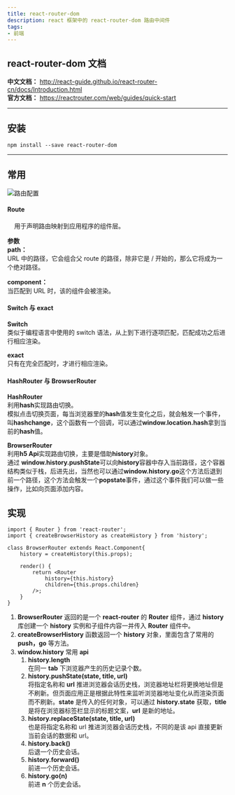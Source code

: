 ```yaml
---
title: react-router-dom
description: react 框架中的 react-router-dom 路由中间件
tags:
- 前端
---
```


## react-router-dom 文档

**中文文档：** http://react-guide.github.io/react-router-cn/docs/Introduction.html<br>
**官方文档：** https://reactrouter.com/web/guides/quick-start

***

## 安装

```
npm install --save react-router-dom
```

***

## 常用

![路由配置](https://s3.ax1x.com/2021/01/21/s422gx.md.png)

#### Route
&nbsp;&nbsp;&nbsp;&nbsp;用于声明路由映射到应用程序的组件层。<br>

**参数**<br>
**path：**<br>
URL 中的路径，它会组合父 route 的路径，除非它是 / 开始的，那么它将成为一个绝对路径。<br>

**component：**<br>
当匹配到 URL 时，该的组件会被渲染。

#### Switch 与 exact

**Switch**<br>
类似于编程语言中使用的 switch 语法，从上到下进行逐项匹配，匹配成功之后进行相应渲染。<br>

**exact**<br>
只有在完全匹配时，才进行相应渲染。

#### HashRouter 与 BrowserRouter

**HashRouter**<br>
利用**hash**实现路由切换。<br>
模拟点击切换页面，每当浏览器里的**hash**值发生变化之后，就会触发一个事件，叫**hashchange**，这个函数有一个回调，可以通过**window.location.hash**拿到当前的**hash**值。<br>

**BrowserRouter**<br>
利用**h5 Api**实现路由切换，主要是借助**history**对象。<br>
通过 **window.history.pushState**可以向**history**容器中存入当前路径，这个容器结构类似于栈，后进先出，当然也可以通过**window.history.go**这个方法后退到前一个路径，这个方法会触发一个**popstate**事件，通过这个事件我们可以做一些操作，比如向页面添加内容。<br>

## 实现

```
import { Router } from 'react-router';
import { createBrowserHistory as createHistory } from 'history';

class BrowserRouter extends React.Component{
    history = createHistory(this.props);

    render() {
        return <Router
            history={this.history}
            children={this.props.children}
        />;
    }
}
```

1. **BrowserRouter** 返回的是一个 **react-router** 的 **Router** 组件，通过 **history** 库创建一个 **history** 实例和子组件内容一并传入 **Router** 组件中。<br>
2. **createBrowserHistory** 函数返回一个 **history** 对象，里面包含了常用的 **push，go** 等方法。<br>
3. **window.history** 常用 **api**<br>
    1. **history.length**<br>
        在同一 **tab** 下浏览器产生的历史记录个数。<br>
    2. **history.pushState(state, title, url)**<br>
        将指定名称和 **url** 推进浏览器会话历史栈，浏览器地址栏将更换地址但是不刷新。但页面应用正是根据此特性来监听浏览器地址变化从而渲染页面而不刷新。**state** 是传入的任何对象，可以通过 **history.state** 获取，**title** 是将在浏览器标签栏显示的标题文案，**url** 是新的地址。<br>
    3. **history.replaceState(state, title, url)**<br>
        也是将指定名称和 url 推进浏览器会话历史栈，不同的是该 api 直接更新当前会话的数据和 url。<br>
    4. **history.back()**<br>
        后退一个历史会话。<br>
    5. **history.forward()**<br>
        前进一个历史会话。<br>
    6. **history.go(n)**<br>
        前进 **n** 个历史会话。<br>

